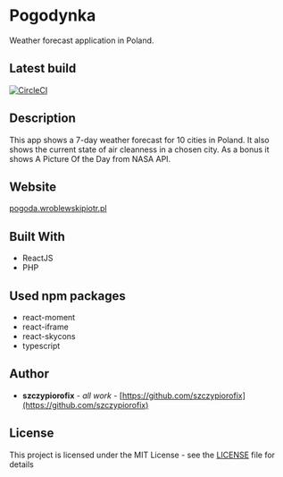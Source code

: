 # Pogodynka

Weather forecast application in Poland.

## Latest build
[![CircleCI](https://circleci.com/gh/szczypiorofix/pogoda/tree/master.svg?style=svg)](https://circleci.com/gh/szczypiorofix/pogoda/tree/master)

## Description

This app shows a 7-day weather forecast for 10 cities in Poland. It also shows the current state of air cleanness in a chosen city.
As a bonus it shows A Picture Of the Day from NASA API.

## Website

[pogoda.wroblewskipiotr.pl](https://pogoda.wroblewskipiotr.pl)

## Built With

* ReactJS
* PHP

## Used npm packages

* react-moment
* react-iframe
* react-skycons
* typescript

## Author

* **szczypiorofix** - *all work* - [https://github.com/szczypiorofix](https://github.com/szczypiorofix)


## License

This project is licensed under the MIT License - see the [LICENSE](LICENSE) file for details

